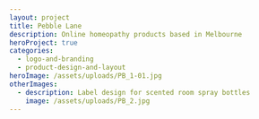 ```yaml
---
layout: project
title: Pebble Lane
description: Online homeopathy products based in Melbourne
heroProject: true
categories:
  - logo-and-branding
  - product-design-and-layout
heroImage: /assets/uploads/PB_1-01.jpg
otherImages:
  - description: Label design for scented room spray bottles
    image: /assets/uploads/PB_2.jpg
---
```

